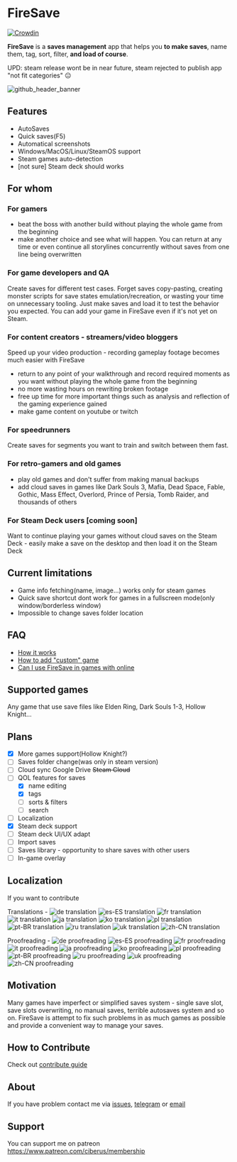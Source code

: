 # FireSave

[![Crowdin](https://badges.crowdin.net/firesave/localized.svg)](https://crowdin.com/project/firesave)

**FireSave** is a **saves management** app that helps you **to make saves**, name them, tag, sort, filter, **and load of course**.

UPD: steam release wont be in near future, steam rejected to publish app "not fit categories" 😐

![github_header_banner](https://user-images.githubusercontent.com/14001879/177992026-c1f2ff5d-7fa9-423d-99c8-edf64c35b9f1.png)

## Features

- AutoSaves
- Quick saves(F5)
- Automatical screenshots
- Windows/MacOS/Linux/SteamOS support
- Steam games auto-detection
- [not sure] Steam deck should works

## For whom

### For gamers

- beat the boss with another build without playing the whole game from the beginning
- make another choice and see what will happen. You can return at any time or even continue all storylines concurrently without saves from one line being overwritten

### For game developers and QA

Create saves for different test cases. Forget saves copy-pasting, creating monster scripts for save states emulation/recreation, or wasting your time on unnecessary tooling. Just make saves and load it to test the behavior you expected. You can add your game in FireSave even if it's not yet on Steam.

### For content creators - streamers/video bloggers

Speed up your video production - recording gameplay footage becomes much easier with FireSave

- return to any point of your walkthrough and record required moments as you want without playing the whole game from the beginning
- no more wasting hours on rewriting broken footage
- free up time for more important things such as analysis and reflection of the gaming experience gained
- make game content on youtube or twitch

### For speedrunners

Create saves for segments you want to train and switch between them fast.

### For retro-gamers and old games

- play old games and don't suffer from making manual backups
- add cloud saves in games like Dark Souls 3, Mafia, Dead Space, Fable, Gothic, Mass Effect, Overlord, Prince of Persia, Tomb Raider, and thousands of others

### For Steam Deck users [coming soon]

Want to continue playing your games without cloud saves on the Steam Deck - easily make a save on the desktop and then load it on the Steam Deck

## Current limitations

- Game info fetching(name, image...) works only for steam games
- Quick save shortcut dont work for games in a fullscreen mode(only window/borderless window)
- Impossible to change saves folder location

## FAQ

- [How it works](./docs/how_it_works.md)
- [How to add "custom" game](./docs/how_to_add_custom_game.md)
- [Can I use FireSave in games with online](./docs/games_with_online.md)

## Supported games

Any game that use save files like Elden Ring, Dark Souls 1-3, Hollow Knight...

## Plans

- [x] More games support(Hollow Knight?)
- [ ] Saves folder change(was only in steam version)
- [ ] Cloud sync Google Drive ~~Steam Cloud~~
- [ ] QOL features for saves
  - [x] name editing
  - [x] tags
  - [ ] sorts & filters
  - [ ] search
- [ ] Localization
- [x] Steam deck support
- [ ] Steam deck UI/UX adapt
- [ ] Import saves
- [ ] Saves library - opportunity to share saves with other users
- [ ] In-game overlay

## Localization

If you want to contribute

Translations -
![de translation](https://img.shields.io/badge/dynamic/json?color=blue&label=de&style=flat&query=%24.progress.0.data.translationProgress&url=https%3A%2F%2Fbadges.awesome-crowdin.com%2Fstats-15265004-526302.json)
![es-ES translation](https://img.shields.io/badge/dynamic/json?color=blue&label=es-ES&style=flat&query=%24.progress.1.data.translationProgress&url=https%3A%2F%2Fbadges.awesome-crowdin.com%2Fstats-15265004-526302.json)
![fr translation](https://img.shields.io/badge/dynamic/json?color=blue&label=fr&style=flat&query=%24.progress.2.data.translationProgress&url=https%3A%2F%2Fbadges.awesome-crowdin.com%2Fstats-15265004-526302.json)
![it translation](https://img.shields.io/badge/dynamic/json?color=blue&label=it&style=flat&query=%24.progress.3.data.translationProgress&url=https%3A%2F%2Fbadges.awesome-crowdin.com%2Fstats-15265004-526302.json)
![ja translation](https://img.shields.io/badge/dynamic/json?color=blue&label=ja&style=flat&query=%24.progress.4.data.translationProgress&url=https%3A%2F%2Fbadges.awesome-crowdin.com%2Fstats-15265004-526302.json)
![ko translation](https://img.shields.io/badge/dynamic/json?color=blue&label=ko&style=flat&query=%24.progress.5.data.translationProgress&url=https%3A%2F%2Fbadges.awesome-crowdin.com%2Fstats-15265004-526302.json)
![pl translation](https://img.shields.io/badge/dynamic/json?color=blue&label=pl&style=flat&query=%24.progress.6.data.translationProgress&url=https%3A%2F%2Fbadges.awesome-crowdin.com%2Fstats-15265004-526302.json)
![pt-BR translation](https://img.shields.io/badge/dynamic/json?color=blue&label=pt-BR&style=flat&query=%24.progress.7.data.translationProgress&url=https%3A%2F%2Fbadges.awesome-crowdin.com%2Fstats-15265004-526302.json)
![ru translation](https://img.shields.io/badge/dynamic/json?color=blue&label=ru&style=flat&query=%24.progress.8.data.translationProgress&url=https%3A%2F%2Fbadges.awesome-crowdin.com%2Fstats-15265004-526302.json)
![uk translation](https://img.shields.io/badge/dynamic/json?color=blue&label=uk&style=flat&query=%24.progress.9.data.translationProgress&url=https%3A%2F%2Fbadges.awesome-crowdin.com%2Fstats-15265004-526302.json)
![zh-CN translation](https://img.shields.io/badge/dynamic/json?color=blue&label=zh-CN&style=flat&query=%24.progress.10.data.translationProgress&url=https%3A%2F%2Fbadges.awesome-crowdin.com%2Fstats-15265004-526302.json)

Proofreading -
![de proofreading](https://img.shields.io/badge/dynamic/json?color=green&label=de&style=flat&query=%24.progress.0.data.approvalProgress&url=https%3A%2F%2Fbadges.awesome-crowdin.com%2Fstats-15265004-526302.json)
![es-ES proofreading](https://img.shields.io/badge/dynamic/json?color=green&label=es-ES&style=flat&query=%24.progress.1.data.approvalProgress&url=https%3A%2F%2Fbadges.awesome-crowdin.com%2Fstats-15265004-526302.json)
![fr proofreading](https://img.shields.io/badge/dynamic/json?color=green&label=fr&style=flat&query=%24.progress.2.data.approvalProgress&url=https%3A%2F%2Fbadges.awesome-crowdin.com%2Fstats-15265004-526302.json)
![it proofreading](https://img.shields.io/badge/dynamic/json?color=green&label=it&style=flat&query=%24.progress.3.data.approvalProgress&url=https%3A%2F%2Fbadges.awesome-crowdin.com%2Fstats-15265004-526302.json)
![ja proofreading](https://img.shields.io/badge/dynamic/json?color=green&label=ja&style=flat&query=%24.progress.4.data.approvalProgress&url=https%3A%2F%2Fbadges.awesome-crowdin.com%2Fstats-15265004-526302.json)
![ko proofreading](https://img.shields.io/badge/dynamic/json?color=green&label=ko&style=flat&query=%24.progress.5.data.approvalProgress&url=https%3A%2F%2Fbadges.awesome-crowdin.com%2Fstats-15265004-526302.json)
![pl proofreading](https://img.shields.io/badge/dynamic/json?color=green&label=pl&style=flat&query=%24.progress.6.data.approvalProgress&url=https%3A%2F%2Fbadges.awesome-crowdin.com%2Fstats-15265004-526302.json)
![pt-BR proofreading](https://img.shields.io/badge/dynamic/json?color=green&label=pt-BR&style=flat&query=%24.progress.7.data.approvalProgress&url=https%3A%2F%2Fbadges.awesome-crowdin.com%2Fstats-15265004-526302.json)
![ru proofreading](https://img.shields.io/badge/dynamic/json?color=green&label=ru&style=flat&query=%24.progress.8.data.approvalProgress&url=https%3A%2F%2Fbadges.awesome-crowdin.com%2Fstats-15265004-526302.json)
![uk proofreading](https://img.shields.io/badge/dynamic/json?color=green&label=uk&style=flat&query=%24.progress.9.data.approvalProgress&url=https%3A%2F%2Fbadges.awesome-crowdin.com%2Fstats-15265004-526302.json)
![zh-CN proofreading](https://img.shields.io/badge/dynamic/json?color=green&label=zh-CN&style=flat&query=%24.progress.10.data.approvalProgress&url=https%3A%2F%2Fbadges.awesome-crowdin.com%2Fstats-15265004-526302.json)

## Motivation

Many games have imperfect or simplified saves system - single save slot, save slots overwriting, no manual saves, terrible autosaves system and so on. FireSave is attempt to fix such problems in as much games as possible and provide a convenient way to manage your saves.

## How to Contribute

Check out [contribute guide][contribute]

[contribute]: https://github.com/Ciberusps/FireSave/blob/main/CONTRIBUTING.md

## About

If you have problem contact me via [issues](https://github.com/Ciberusps/FireSave/issues), [telegram](https://t.me/Ciberus) or [email](mailto:ciberus.ps+github@gmail.com)

## Support

You can support me on patreon https://www.patreon.com/ciberus/membership
